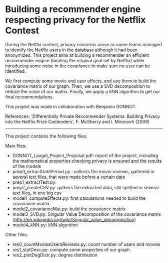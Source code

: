 Building a recommender engine respecting privacy for the Netflix Contest
================================

During the Netflix contest, privacy concerns arose as some teams managed to identify the Netflix users in the database although it had been anonymized. This project aims at building a recommender an efficient recommender engine (beating the original goal set by Netflix) while introducing some noise in the covariance to make sure no user can be identified. 

We first compute some movie and user effects, and use them to build the covariance matrix of our graph. Then, we use a SVD decomposition to reduce the noise of our matrix. Finally, we apply a kNN algorithm to get our final recommendations.

This project was made in collaboration with Benjamin DONNOT.

References: 'Differentially Private Recommender Systems:  Building Privacy into the Netflix Prize Contenders', F. McSherry and I. Mironovh (2009)
______________________________________________

This project contains the following files:

Main files:
- DONNOT_Laugel_Project_Proposal.pdf: report of the project, including the mathematical properties checking privacy is ensured and the results of the models
- prep0_extractUntilPeriod.py : collects the movie reviews, gathered in several text files, that were made before a certain date
- prep1_extractTest.py:
- prep2_createCSV.py: gathers the extracted data, still splitted in several text files, in one big csv
- model1_computeEffects.py: first calculations needed to build the covariance matrix
- model2_covarianceMat.py: build the covariance matrix
- model3_SVD.py: Singular Value Decomposition of the covariance matrix (http://en.wikipedia.org/wiki/Singular_value_decomposition) 
- model4_kNN.py: kNN algorithm

Other files:
- res0_countMoviesUsersReviews.py: count number of users and movies
- res1_statDesc.py: compute some properties of our graph
- res2_plotDegDistr.py: degree distribution
